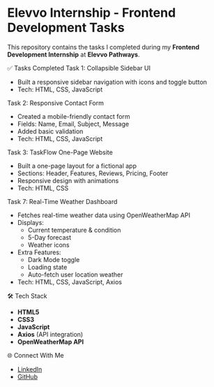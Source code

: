# Elevvo Internship - Frontend Development Tasks

This repository contains the tasks I completed during my **Frontend Development Internship** at **Elevvo Pathways**.

✅ Tasks Completed
Task 1: Collapsible Sidebar UI
- Built a responsive sidebar navigation with icons and toggle button
- Tech: HTML, CSS, JavaScript

Task 2: Responsive Contact Form
- Created a mobile-friendly contact form
- Fields: Name, Email, Subject, Message
- Added basic validation
- Tech: HTML, CSS, JavaScript

Task 3: TaskFlow One-Page Website
- Built a one-page layout for a fictional app
- Sections: Header, Features, Reviews, Pricing, Footer
- Responsive design with animations
- Tech: HTML, CSS

Task 7: Real-Time Weather Dashboard
- Fetches real-time weather data using OpenWeatherMap API
- Displays:
  - Current temperature & condition
  - 5-Day forecast
  - Weather icons
- Extra Features:
  - Dark Mode toggle
  - Loading state
  - Auto-fetch user location weather
- Tech: HTML, CSS, JavaScript, Axios



🛠 Tech Stack
- **HTML5**
- **CSS3**
- **JavaScript**
- **Axios** (API integration)
- **OpenWeatherMap API**

 🌐 Connect With Me
- [LinkedIn](www.linkedin.com/in/khadija-moeen-2b479633b)
- [GitHub](https://github.com/khadija-moeen)
